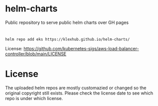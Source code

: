 # helm-charts
Public repository to serve public helm charts over GH pages


# 

```
helm repo add eks https://klexhub.github.io/helm-charts/
```
License: https://github.com/kubernetes-sigs/aws-load-balancer-controller/blob/main/LICENSE


# License
The uploaded helm repos are mostly customazied or changed so the original copyright still exists.
Please check the license date to see which repo is under which license.

